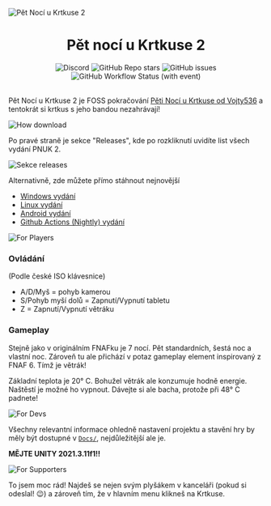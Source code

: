 ![Pět Nocí u Krtkuse 2](./Github/banner.png)

<h1 align="center"> Pět nocí u Krtkuse 2 </h1>

<div align="center">
    <img alt="Discord" src="https://img.shields.io/discord/1135877259018907698"> <img alt="GitHub Repo stars" src="https://img.shields.io/github/stars/CodyMarkix/PetNociuKrtkuse2"> <img alt="GitHub issues" src="https://img.shields.io/github/issues/CodyMarkix/PetNociuKrtkuse2"> <img alt="GitHub Workflow Status (with event)" src="https://img.shields.io/github/actions/workflow/status/:user/:repo/:workflow">

</div>

<br>

Pět Nocí u Krtkuse 2 je FOSS pokračování [Pěti Nocí u Krtkuse od Vojty536](https://vojtazas.itch.io/pet-noci-u-velkeho-krtkuse) a tentokrát si krtkus s jeho bandou nezahrávají!

![How download](./Github/howDownload.png)

Po pravé straně je sekce "Releases", kde po rozkliknutí uvidíte list všech vydání PNUK 2.

![Sekce releases](./Github/releaseExample.png)

Alternativně, zde můžete přímo stáhnout nejnovější
- [Windows vydání](https://github.com/CodyMarkix/PyZ-shell/releases/latest/download/PetNociuKrtkuse2.zip)
- [Linux vydání](https://github.com/CodyMarkix/PyZ-shell/releases/latest/download/PetNociuKrtkuse2.tar.gz)
- [Android vydání](https://github.com/CodyMarkix/PyZ-shell/releases/latest/download/PetNociuKrtkuse2.apk)
- [Github Actions (Nightly) vydání](https://github.com/CodyMarkix/PetNociuKrtkuse2/actions/workflows/main.yml)

![For Players](./Github/howPlay.png)

### Ovládání

(Podle české ISO klávesnice)

- A/D/Myš = pohyb kamerou
- S/Pohyb myší dolů = Zapnutí/Vypnutí tabletu
- Z = Zapnutí/Vypnutí větráku

### Gameplay

Stejně jako v originálním FNAFku je 7 nocí. Pět standardních, šestá noc a vlastní noc. Zároveň tu ale přichází v potaz gameplay element inspirovaný z FNAF 6. Tímž je větrák!

Základní teplota je 20° C. Bohužel větrák ale konzumuje hodně energie. Naštěstí je možné ho vypnout. Dávejte si ale bacha, protože při 48° C padnete!

![For Devs](./Github/forDevelopers.png)

Všechny relevantní informace ohledně nastavení projektu a stavění hry by měly být dostupné v [`Docs/`](./Docs), nejdůležitější ale je.

**MĚJTE UNITY 2021.3.11f1!!**

![For Supporters](./Github/Isupported.png)

To jsem moc rád! Najdeš se nejen svým plyšákem v kanceláři (pokud si odeslal! 😉) a zároveň tím, že v hlavním menu klikneš na Krtkuse.